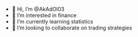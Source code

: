 - 👋 Hi, I’m @AkAdOl03
- 👀 I’m interested in finance
- 🌱 I’m currently learning statistics
- 💞️ I’m looking to collaborate on trading strategies


<!---
AkAdOl03/AkAdOl03 is a ✨ special ✨ repository because its `README.md` (this file) appears on your GitHub profile.
You can click the Preview link to take a look at your changes.
--->
